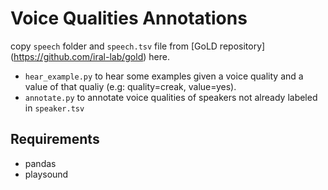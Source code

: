 # Voice Qualities Annotations
copy `speech` folder and `speech.tsv` file from [GoLD repository] (https://github.com/iral-lab/gold) here. 
- `hear_example.py` to hear some examples given a voice quality and a value of that qualiy (e.g: quality=creak, value=yes).
- `annotate.py` to annotate voice qualities of speakers not already labeled in `speaker.tsv`
## Requirements
- pandas
- playsound
